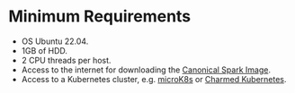 # Minimum Requirements 

- OS Ubuntu 22.04.
- 1GB of HDD.
- 2 CPU threads per host.
- Access to the internet for downloading the [Canonical Spark Image](https://hub.docker.com/r/dataplatformoci/spark/tags).
- Access to a Kubernetes cluster, e.g. [microK8s](https://microk8s.io/) or [Charmed Kubernetes](https://ubuntu.com/kubernetes/charmed-k8s).